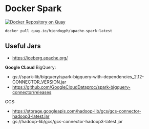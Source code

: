 # Docker Spark

[![Docker Repository on Quay](https://quay.io/repository/hienduyph/apache-spark/status "Docker Repository on Quay")](https://quay.io/repository/hienduyph/apache-spark)

```bash
docker pull quay.io/hienduyph/apache-spark:latest
```

##  Useful Jars
- https://iceberg.apache.org/

**Google CLoud**
BigQuery:
- gs://spark-lib/bigquery/spark-bigquery-with-dependencies_2.12-CONNECTOR_VERSION.jar
- https://github.com/GoogleCloudDataproc/spark-bigquery-connector/releases

GCS:
- https://storage.googleapis.com/hadoop-lib/gcs/gcs-connector-hadoop3-latest.jar
- gs://hadoop-lib/gcs/gcs-connector-hadoop3-latest.jar
